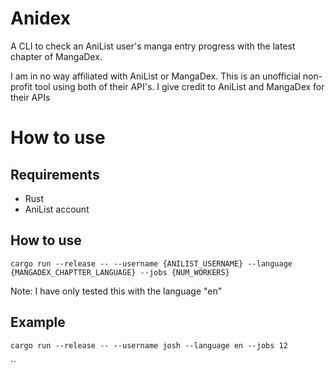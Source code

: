 # Anidex

A CLI to check an AniList user's manga entry progress with the latest chapter of MangaDex.

I am in no way affiliated with AniList or MangaDex. This is an unofficial non-profit tool using both of their API's. I give credit to AniList and MangaDex for their APIs

# How to use

## Requirements

- Rust
- AniList account

## How to use

`cargo run --release -- --username {ANILIST_USERNAME} --language {MANGADEX_CHAPTTER_LANGUAGE} --jobs {NUM_WORKERS}`

Note: I have only tested this with the language "en"

## Example

`cargo run --release -- --username josh --language en --jobs 12`

``

